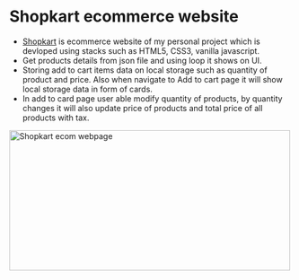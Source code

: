 # Shopkart ecommerce website
- [Shopkart](https://shopkartjsecom.netlify.app/) is ecommerce website of my personal project which is devloped using stacks such as HTML5, CSS3, vanilla javascript.
- Get products details from json file and using loop it shows on UI.
- Storing add to cart items data on local storage such as quantity of product and price. Also when navigate to Add to cart page it will show local storage data in form of cards.
- In add to card page user able modify quantity of products, by quantity changes it will also update price of products and total price of all products with tax.

<img src="" height="250" width="500" title="Shopkart ecom webpage">
